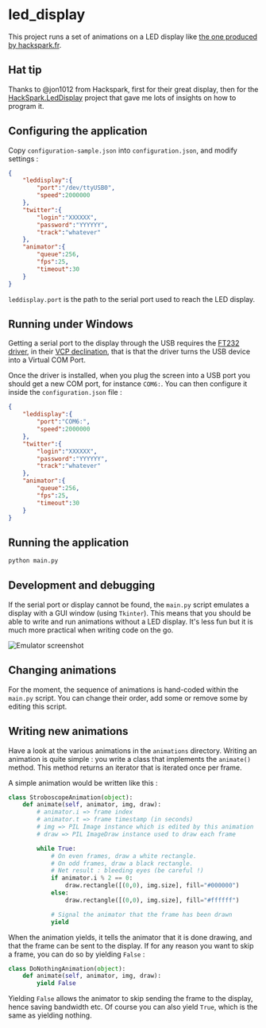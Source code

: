 led_display
===========

This project runs a set of animations on a LED display like [the one produced by hackspark.fr](http://hackspark.fr/fr/afficheur-a-led-rvb-controle-en-usb-de-32cm-x-16cm.html).

Hat tip
-------

Thanks to @jon1012 from Hackspark, first for their great display, then for the [HackSpark.LedDisplay](https://bitbucket.org/jon1012/hackspark.leddisplay) project that gave me lots of insights on how to program it.

Configuring the application
---------------------------

Copy `configuration-sample.json` into `configuration.json`, and modify settings :

```json
{
    "leddisplay":{
        "port":"/dev/ttyUSB0",
        "speed":2000000
    },
    "twitter":{
        "login":"XXXXXX",
        "password":"YYYYYY",
        "track":"whatever"
    },
    "animator":{
        "queue":256,
        "fps":25,
        "timeout":30
    }
}
```

`leddisplay.port` is the path to the serial port used to reach the LED display.

Running under Windows
---------------------

Getting a serial port to the display through the USB requires the [FT232 driver](http://www.ftdichip.com/FTDrivers.htm), in their [VCP declination](http://www.ftdichip.com/Drivers/VCP.htm), that is that the driver turns the USB device into a Virtual COM Port.

Once the driver is installed, when you plug the screen into a USB port you should get a new COM port, for instance `COM6:`. You can then configure it inside the `configuration.json` file :

```json
{
    "leddisplay":{
        "port":"COM6:",
        "speed":2000000
    },
    "twitter":{
        "login":"XXXXXX",
        "password":"YYYYYY",
        "track":"whatever"
    },
    "animator":{
        "queue":256,
        "fps":25,
        "timeout":30
    }
}
```

Running the application
-----------------------

```sh
python main.py
```

Development and debugging
-------------------------

If the serial port or display cannot be found, the `main.py` script emulates a display with a GUI window (using `Tkinter`). This means that you should be able to write and run animations without a LED display. It's less fun but it is much more practical when writing code on the go.

![Emulator screenshot](https://bitbucket.org/nlehuen/led_display/raw/488c7223873d/emulator-screenshot.png)

Changing animations
-------------------

For the moment, the sequence of animations is hand-coded within the `main.py` script. You can change their order, add some or remove some by editing this script.

Writing new animations
----------------------

Have a look at the various animations in the `animations` directory. Writing an animation is quite simple : you write a class that implements the `animate()` method. This method returns an iterator that is iterated once per frame.

A simple animation would be written like this :

```python
class StroboscopeAnimation(object):
    def animate(self, animator, img, draw):
        # animator.i => frame index
        # animator.t => frame timestamp (in seconds)
        # img => PIL Image instance which is edited by this animation
        # draw => PIL ImageDraw instance used to draw each frame

        while True:
            # On even frames, draw a white rectangle.
            # On odd frames, draw a black rectangle.
            # Net result : bleeding eyes (be careful !)
            if animator.i % 2 == 0:
                draw.rectangle([(0,0), img.size], fill="#000000")
            else:
                draw.rectangle([(0,0), img.size], fill="#ffffff")

            # Signal the animator that the frame has been drawn
            yield
```

When the animation yields, it tells the animator that it is done drawing, and that the frame can be sent to the display. If for any reason you want to skip a frame, you can do so by yielding `False` :

```python
class DoNothingAnimation(object):
    def animate(self, animator, img, draw):
        yield False
```

Yielding `False` allows the animator to skip sending the frame to the display, hence saving bandwidth etc. Of course you can also yield `True`, which is the same as yielding nothing.
